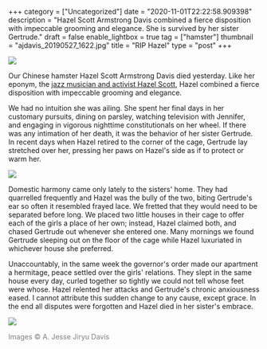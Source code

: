 +++
category = ["Uncategorized"]
date = "2020-11-01T22:22:58.909398"
description = "Hazel Scott Armstrong Davis combined a fierce disposition with impeccable grooming and elegance. She is survived by her sister Gertrude."
draft = false
enable_lightbox = true
tag = ["hamster"]
thumbnail = "ajdavis_20190527_1622.jpg"
title = "RIP Hazel"
type = "post"
+++

![](ajdavis_20190527_1622.jpg)

Our Chinese hamster Hazel Scott Armstrong Davis died yesterday. Like her eponym, the [jazz musician and activist Hazel Scott](https://en.wikipedia.org/wiki/Hazel_Scott), Hazel combined a fierce disposition with impeccable grooming and elegance.

We had no intuition she was ailing. She spent her final days in her customary pursuits, dining on parsley, watching television with Jennifer, and engaging in vigorous nighttime constitutionals on her wheel. If there was any intimation of her death, it was the behavior of her sister Gertrude. In recent days when Hazel retired to the corner of the cage, Gertrude lay stretched over her, pressing her paws on Hazel's side as if to protect or warm her.

![](ajdavis_20190527_1668.jpg)

Domestic harmony came only lately to the sisters' home. They had quarrelled frequently and Hazel was the bully of the two, biting Gertrude's ear so often it resembled frayed lace. We fretted that they would need to be separated before long. We placed two little houses in their cage to offer each of the girls a place of her own; instead, Hazel claimed both, and chased Gertrude out whenever she entered one. Many mornings we found Gertrude sleeping out on the floor of the cage while Hazel luxuriated in whichever house she preferred.

Unaccountably, in the same week the governor's order made our apartment a hermitage, peace settled over the girls' relations. They slept in the same house every day, curled together so tightly we could not tell whose feet were whose. Hazel relented her attacks and Gertrude's chronic anxiousness eased. I cannot attribute this sudden change to any cause, except grace. In the end all disputes were forgotten and Hazel died in her sister's embrace.

![](ajdavis_20190527_1606.jpg)

<span style="color: gray">Images &copy; A. Jesse Jiryu Davis</span>
